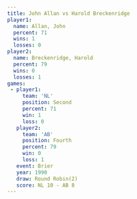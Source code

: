 ```yaml
---
title: John Allan vs Harold Breckenridge
player1:                    
  name: Allan, John         
  percent: 71               
  wins: 1                   
  losses: 0                 
player2:                    
  name: Breckenridge, Harold
  percent: 79               
  wins: 0                   
  losses: 1                 
games:
 - player1:          
     team: 'NL'      
     position: Second
     percent: 71     
     win: 1          
     loss: 0         
   player2:          
     team: 'AB'      
     position: Fourth
     percent: 79     
     win: 0          
     loss: 1         
   event: Brier        
   year: 1990          
   draw: Round Robin(2)
   score: NL 10 - AB 8 
---
```

